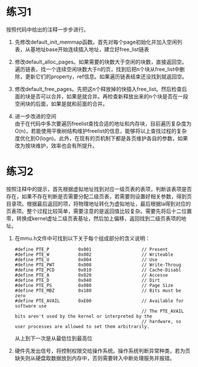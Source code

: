 # 练习1
按照代码中给出的注释一步步进行。  

1. 
    先修改default_init_memmap函数。首先对每个page初始化并加入空闲列表，从基地址base开始连续插入地址，建立好free_list链表

2. 
    修改default_alloc_pages。如果需要的块数大于空闲的块数，直接返回空。遍历链表，找一个连续空闲块数大于n的页，找到后把n个块从free_list中删除，更新它们的property，ref信息。如果遍历链表结束还没找到就返回空。

3. 
    修改default_free_pages。先把这n个释放掉的快插入free_list。然后检查后面的块是否可以合并，如果是就合并。再检查新释放出来的n个块是否在一段空闲块的后面，如果是就和前面的合并。

4. 进一步改进的空间  
    由于在代码中多次要遍历freelist查找合适的地址和内存块，目前遍历复杂度为O(n)，若能使用平衡树结构维护freelist的信息，能够将以上查找过程的复杂度优化到O(logn)。此外，在现有的页机制下都是各页维护各自的参数，如果改为按块维护，效率也会有所提升。

# 练习2
按照注释中的提示，首先根据虚拟地址找到对应一级页表的表项，判断该表项是否存在，如果不存在判断是否需要分配二级页表，若需要则设置好相关参数，得到页目录项。根据最后返回的项，将物理地址转化为虚拟地址，最后根据la得到对应的页表项。整个过程比较简单，需要注意的是返回值比较复杂。需要先将后十二位置零，转换成kernel虚址二级页表基址，然后加上偏移，返回找到二级页表项的地址。

1. 
    在mmu.h文件中可找到以下关于每个组成部分的含义说明：

    ```
    #define PTE_P           0x001                   // Present  
    #define PTE_W           0x002                   // Writeable  
    #define PTE_U           0x004                   // Use  
    #define PTE_PWT         0x008                   // Write-Throug  
    #define PTE_PCD         0x010                   // Cache-Disabl  
    #define PTE_A           0x020                   // Accesse  
    #define PTE_D           0x040                   // Dirt  
    #define PTE_PS          0x080                   // Page Size  
    #define PTE_MBZ         0x180                   // Bits must be zero  
    #define PTE_AVAIL       0xE00                   // Available for software use 
                                                    // The PTE_AVAIL bits aren't used by the kernel or interpreted by the  
                                                    // hardware, so user processes are allowed to set them arbitrarily.  
    ```

    从上到下一次是从最低位到最高位

2.  
    硬件先发出信号，将控制权限交给操作系统。操作系统判断异常种类，若为页缺失则从硬盘取数据放到内存中，否则需要转入中断处理服务并报错。

